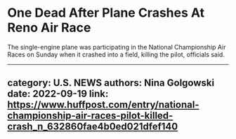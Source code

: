 # One Dead After Plane Crashes At Reno Air Race

The single-engine plane was participating in the National Championship Air Races on Sunday when it crashed into a field, killing the pilot, officials said.

---
category: U.S. NEWS
authors: Nina Golgowski
date: 2022-09-19
link: https://www.huffpost.com/entry/national-championship-air-races-pilot-killed-crash_n_632860fae4b0ed021dfef140
---
